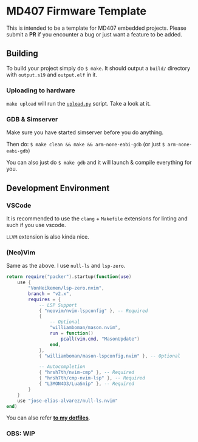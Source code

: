 # MD407 Firmware Template
This is intended to be a template for MD407 embedded projects. Please submit a **PR** if you encounter a bug or just want a feature to be added.

## Building 
To build your project simply do `$ make`. It should output a `build/` directory with `output.s19` and `output.elf` in it.

### Uploading to hardware
`make upload` will run the [`upload.py`](/upload.py) script. Take a look at it.

### GDB & Simserver
Make sure you have started simserver before you do anything.

Then do: `$ make clean && make && arm-none-eabi-gdb` (or just `$ arm-none-eabi-gdb`)

You can also just do `$ make gdb` and it will launch & compile everything for you.

## Development Environment

### VSCode
It is recommended to use the `clang` + `Makefile` extensions for linting and such if you use vscode.

`LLVM` extension is also kinda nice.

### (Neo)Vim
Same as the above. I use `null-ls` and `lsp-zero`. 
```lua
return require("packer").startup(function(use)
	use {
		"VonHeikemen/lsp-zero.nvim",
		branch = "v2.x",
		requires = {
			-- LSP Support
			{ "neovim/nvim-lspconfig" }, -- Required
			{
				-- Optional
				"williamboman/mason.nvim",
				run = function()
					pcall(vim.cmd, "MasonUpdate")
				end,
			},
			{ "williamboman/mason-lspconfig.nvim" }, -- Optional

			-- Autocompletion
			{ "hrsh7th/nvim-cmp" }, -- Required
			{ "hrsh7th/cmp-nvim-lsp" }, -- Required
			{ "L3MON4D3/LuaSnip" }, -- Required
		}
	}
	use "jose-elias-alvarez/null-ls.nvim"
end)
```
You can also refer [**to my dotfiles**](https://github.com/almqv/dotfiles). 

### OBS: WIP

